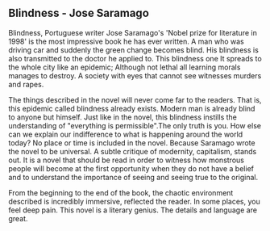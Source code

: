 ## Blindness - Jose Saramago

Blindness, Portuguese writer Jose Saramago's 'Nobel prize for literature in 1998' is the most impressive book he has ever written. A man who was driving car and suddenly the green change
becomes blind. His blindness is also transmitted to the doctor he applied to. This blindness one
It spreads to the whole city like an epidemic; Although not lethal all learning morals manages to destroy. A society with eyes that cannot see witnesses murders and rapes.

The things described in the novel will never come far to the readers. That is, this epidemic called blindness already exists. Modern man is already blind to anyone but himself. Just like in the novel, this blindness instills the understanding of "everything is permissible".The only truth is you.
How else can we explain our indifference to what is happening around the world today? No place or time is included in the novel. Because Saramago wrote the novel to be universal. A subtle critique of modernity, capitalism, stands out. It is a novel that should be read in order to witness how monstrous people will become at the first opportunity when they do not have a belief and to understand the importance of seeing and seeing true to the original.

From the beginning to the end of the book, the chaotic environment described is incredibly immersive, reflected the reader. In some places, you feel deep pain. This novel is a literary genius. The details and language are great.